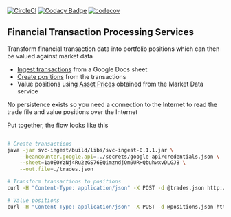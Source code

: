 
[![CircleCI](https://circleci.com/gh/monowai/beancounter.svg?style=svg)](https://circleci.com/gh/monowai/beancounter)   [![Codacy Badge](https://api.codacy.com/project/badge/Grade/2bfdd3f89fbc47b0b9d8920fe094ccd9)](https://www.codacy.com/manual/monowai/beancounter?utm_source=github.com&amp;utm_medium=referral&amp;utm_content=monowai/beancounter&amp;utm_campaign=Badge_Grade) [![codecov](https://codecov.io/gh/monowai/beancounter/branch/master/graph/badge.svg)](https://codecov.io/gh/monowai/beancounter)

## Financial Transaction Processing Services

Transform financial transaction data into portfolio positions which can then be valued against market data 
    
*   [Ingest transactions](svc-ingest/README.md) from a Google Docs sheet
*   [Create positions](svc-position/README.md) from the transactions
*   Value positions using [Asset Prices](svc-md/README.md) obtained from the Market Data service  
    
No persistence exists so you need a connection to the Internet to read the trade file and value positions over the Internet    

Put together, the flow looks like this

```bash

# Create transactions
java -jar svc-ingest/build/libs/svc-ingest-0.1.1.jar \
    --beancounter.google.api=../secrets/google-api/credentials.json \
    --sheet=1a0EOYzNj4Ru2zGS76EQimzndjQm9URHQbuhwxvDLGJ8 \
    --out.file=./trades.json 

# Transform transactions to positions
curl -H "Content-Type: application/json" -X POST -d @trades.json http://localhost:9500/api/ > positions.json

# Value positions    
curl -H "Content-Type: application/json" -X POST -d @positions.json http://localhost:9500/api/value > valuedPositions.json
```

